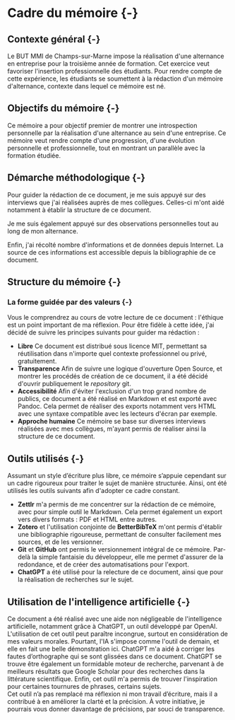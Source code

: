 # Cadre du mémoire {-}

## Contexte général {-}

Le BUT MMI de Champs-sur-Marne impose la réalisation d'une alternance en entreprise pour la troisième année de formation. Cet exercice veut favoriser l'insertion professionnelle des étudiants. Pour rendre compte de cette expérience, les étudiants se soumettent à la rédaction d'un mémoire d'alternance, contexte dans lequel ce mémoire est né.

## Objectifs du mémoire {-}

Ce mémoire a pour objectif premier de montrer une introspection personnelle par la réalisation d'une alternance au sein d'une entreprise. Ce mémoire veut rendre compte d'une progression, d'une évolution personnelle et professionnelle, tout en montrant un parallèle avec la formation étudiée.

## Démarche méthodologique {-}

Pour guider la rédaction de ce document, je me suis appuyé sur des interviews que j'ai réalisées auprès de mes collègues. Celles-ci m'ont aidé notamment à établir la structure de ce document.

Je me suis également appuyé sur des observations personnelles tout au long de mon alternance.

Enfin, j'ai récolté nombre d'informations et de données depuis Internet. La source de ces informations est accessible depuis la bibliographie de ce document.

## Structure du mémoire {-}

### La forme guidée par des valeurs {-}

Vous le comprendrez au cours de votre lecture de ce document : l'éthique est un point important de ma réflexion. Pour être fidèle à cette idée, j'ai décidé de suivre les principes suivants pour guider ma rédaction :

- **Libre** Ce document est distribué sous licence MIT, permettant sa réutilisation dans n'importe quel contexte professionnel ou privé, gratuitement.
- **Transparence** Afin de suivre une logique d'ouverture Open Source, et montrer les procédés de création de ce document, il a été décidé d'ouvrir publiquement le _repository_ git.
- **Accessibilité** Afin d'éviter l'exclusion d'un trop grand nombre de publics, ce document a été réalisé en Markdown et est exporté avec Pandoc. Cela permet de réaliser des exports notamment vers HTML avec une syntaxe compatible avec les lecteurs d'écran par exemple.
- **Approche humaine** Ce mémoire se base sur diverses interviews réalisées avec mes collègues, m'ayant permis de réaliser ainsi la structure de ce document.

## Outils utilisés {-}

Assumant un style d’écriture plus libre, ce mémoire s’appuie cependant sur un cadre rigoureux pour traiter le sujet de manière structurée. Ainsi, ont été utilisés les outils suivants afin d'adopter ce cadre constant.

- **Zettlr** m'a permis de me concentrer sur la rédaction de ce mémoire, avec pour simple outil le Markdown. Cela permet également un export vers divers formats : PDF et HTML entre autres.
- **Zotero** et l'utilisation conjointe de **BetterBibTeX** m'ont permis d'établir une bibliographie rigoureuse, permettant de consulter facilement mes sources, et de les versionner.
- **Git** et **GitHub** ont permis le versionnement intégral de ce mémoire. Par-delà la simple fantaisie du développeur, elle me permet d'assurer de la redondance, et de créer des automatisations pour l'export.
- **ChatGPT**  a été utilisé pour la relecture de ce document, ainsi que pour la réalisation de recherches sur le sujet.

## Utilisation de l'intelligence artificielle {-}

Ce document a été réalisé avec une aide non négligeable de l'intelligence artificielle, notamment grâce à ChatGPT, un outil développé par OpenAI. L'utilisation de cet outil peut paraître incongrue, surtout en considération de mes valeurs morales. Pourtant, l'IA s'impose comme l'outil de demain, et elle en fait une belle démonstration ici. ChatGPT m'a aidé à corriger les fautes d’orthographe qui se sont glissées dans ce document. ChatGPT se trouve être également un formidable moteur de recherche, parvenant à de meilleurs résultats que Google Scholar pour des recherches dans la littérature scientifique. Enfin, cet outil m'a permis de trouver l'inspiration pour certaines tournures de phrases, certains sujets.  
Cet outil n’a pas remplacé ma réflexion ni mon travail d’écriture, mais il a contribué à en améliorer la clarté et la précision. À votre initiative, je pourrais vous donner davantage de précisions, par souci de transparence.
